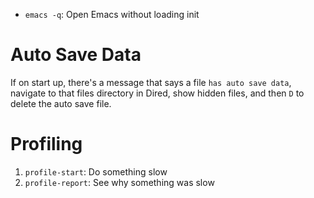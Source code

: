 - `emacs -q`: Open Emacs without loading init

# Auto Save Data

If on start up, there's a message that says a file `has auto save data`, navigate to that files directory in Dired, show hidden files, and then `D` to delete the auto save file.

# Profiling

1. `profile-start`: Do something slow
2. `profile-report`: See why something was slow

